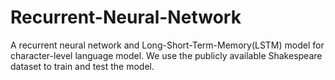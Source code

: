 # Recurrent-Neural-Network
A recurrent neural network and Long-Short-Term-Memory(LSTM) model for character-level language model. We use the publicly available Shakespeare dataset to train and test the model.
 
